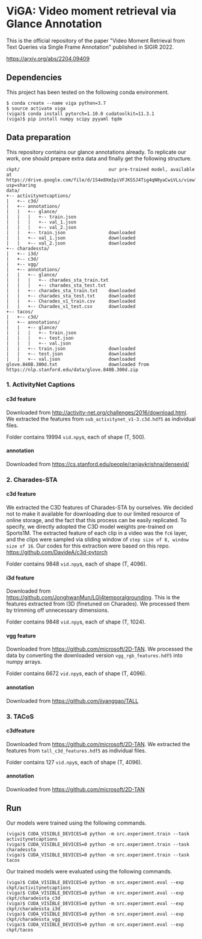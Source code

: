 # ViGA: Video moment retrieval via Glance Annotation
This is the official repository of the paper "Video Moment Retrieval from Text Queries via Single Frame Annotation" published in SIGIR 2022.

https://arxiv.org/abs/2204.09409

##  Dependencies
This project has been tested on the following conda environment.
```
$ conda create --name viga python=3.7
$ source activate viga
(viga)$ conda install pytorch=1.10.0 cudatoolkit=11.3.1
(viga)$ pip install numpy scipy pyyaml tqdm 
```

##  Data preparation
This repository contains our glance annotations already. To replicate our work, one should prepare extra data and finally get the following structure.
```
ckpt/                                 our pre-trained model, available at https://drive.google.com/file/d/1S4e8XmIpiVFJKSSJ4Tig4qN0yaCwiVLs/view?usp=sharing
data/
+-- activitynetcaptions/
|   +-- c3d/                    
|   +-- annotations/
|   |   +-- glance/
|   |   |   +-- train.json                
|   |   |   +-- val_1.json                
|   |   |   +-- val_2.json   
|   |   +-- train.json                downloaded
|   |   +-- val_1.json                downloaded
|   |   +-- val_2.json                downloaded
+-- charadessta/
|   +-- i3d/                     
|   +-- c3d/ 
|   +-- vgg/
|   +-- annotations/
|   |   +-- glance/
|   |   |   +-- charades_sta_train.txt
|   |   |   +-- charades_sta_test.txt
|   |   +-- charades_sta_train.txt    downloaded
|   |   +-- charades_sta_test.txt     downloaded
|   |   +-- Charades_v1_train.csv     downloaded
|   |   +-- Charades_v1_test.csv      downloaded
+-- tacos/
|   +-- c3d/ 
|   +-- annotations/
|   |   +-- glance/
|   |   |   +-- train.json                
|   |   |   +-- test.json                 
|   |   |   +-- val.json
|   |   +-- train.json                downloaded
|   |   +-- test.json                 downloaded
|   |   +-- val.json                  downloaded
glove.840B.300d.txt                   downloaded from https://nlp.stanford.edu/data/glove.840B.300d.zip
```

### 1. ActivityNet Captions
#### c3d feature
Downloaded from http://activity-net.org/challenges/2016/download.html. We extracted the features from `sub_activitynet_v1-3.c3d.hdf5` as individual files.

Folder contains 19994 `vid.npy`s, each of shape (T, 500).

#### annotation
Downloaded from https://cs.stanford.edu/people/ranjaykrishna/densevid/

### 2. Charades-STA
#### c3d feature 

We extracted the C3D features of Charades-STA by ourselves. We decided not to make it available for downloading due to our limited resource of online storage, and the fact that this process can be easily replicated. To specify, we directly adopted the C3D model weights pre-trained on Sports1M. The extracted feature of each clip in a video was the `fc6` layer, and the clips were sampled via sliding window of `step size of 8, window size of 16`. Our codes for this extraction were based on this repo. https://github.com/DavideA/c3d-pytorch

Folder contains 9848 `vid.npy`s, each of shape (T, 4096).


#### i3d feature 
Downloaded from https://github.com/JonghwanMun/LGI4temporalgrounding. This is the features extracted from I3D (finetuned on Charades). We processed them by trimming off unnecessary dimensions.

Folder contains 9848 `vid.npy`s, each of shape (T, 1024).

#### vgg feature 
Downloaded from https://github.com/microsoft/2D-TAN. We processed the data by converting the downloaded version `vgg_rgb_features.hdf5` into numpy arrays.

Folder contains 6672 `vid.npy`s, each of shape (T, 4096).
#### annotation
Downloaded from https://github.com/jiyanggao/TALL

### 3. TACoS
#### c3dfeature 
Downloaded from https://github.com/microsoft/2D-TAN. We extracted the features from `tall_c3d_features.hdf5` as individual files.

Folder contains 127 `vid.npy`s, each of shape (T, 4096).
#### annotation
Downloaded from https://github.com/microsoft/2D-TAN
## Run
Our models were trained using the following commands.
```
(viga)$ CUDA_VISIBLE_DEVICES=0 python -m src.experiment.train --task activitynetcaptions
(viga)$ CUDA_VISIBLE_DEVICES=0 python -m src.experiment.train --task charadessta
(viga)$ CUDA_VISIBLE_DEVICES=0 python -m src.experiment.train --task tacos
```
Our trained models were evaluated using the following commands.
```
(viga)$ CUDA_VISIBLE_DEVICES=0 python -m src.experiment.eval --exp ckpt/activitynetcaptions
(viga)$ CUDA_VISIBLE_DEVICES=0 python -m src.experiment.eval --exp ckpt/charadessta_c3d
(viga)$ CUDA_VISIBLE_DEVICES=0 python -m src.experiment.eval --exp ckpt/charadessta_i3d
(viga)$ CUDA_VISIBLE_DEVICES=0 python -m src.experiment.eval --exp ckpt/charadessta_vgg
(viga)$ CUDA_VISIBLE_DEVICES=0 python -m src.experiment.eval --exp ckpt/tacos
```
